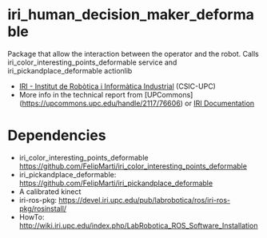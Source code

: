 iri_human_decision_maker_deformable
===================================

Package that allow the interaction between the operator and the robot. Calls iri_color_interesting_points_deformable service and iri_pickandplace_deformable actionlib

* [IRI - Institut de Robòtica i Informàtica Industrial](www.iri.upc.edu) (CSIC-UPC)
* More info in the technical report from [UPCommons] (https://upcommons.upc.edu/handle/2117/76606) 
or [IRI Documentation](http://www.iri.upc.edu/files/scidoc/1598-Rigid-and-deformable-pick-and-place-algorithms.pdf)



Dependencies
===========================
* iri_color_interesting_points_deformable https://github.com/FelipMarti/iri_color_interesting_points_deformable
* iri_pickandplace_deformable: https://github.com/FelipMarti/iri_pickandplace_deformable
* A calibrated kinect
* iri-ros-pkg: https://devel.iri.upc.edu/pub/labrobotica/ros/iri-ros-pkg/rosinstall/
* HowTo: http://wiki.iri.upc.edu/index.php/LabRobotica_ROS_Software_Installation



